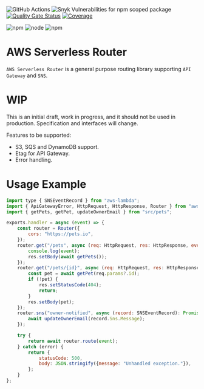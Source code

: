 ![GitHub Actions](https://github.com/tmorell/aws-serverless-router/actions/workflows/ci.yaml/badge.svg)
![Snyk Vulnerabilities for npm scoped package](https://img.shields.io/snyk/vulnerabilities/npm/aws-serverless-router)
[![Quality Gate Status](https://sonarcloud.io/api/project_badges/measure?project=tmorell_aws-serverless-router&metric=alert_status)](https://sonarcloud.io/dashboard?id=tmorell_aws-serverless-router)
[![Coverage](https://sonarcloud.io/api/project_badges/measure?project=tmorell_aws-serverless-router&metric=coverage)](https://sonarcloud.io/dashboard?id=tmorell_aws-serverless-router)

<div>

![npm](https://img.shields.io/npm/v/aws-serverless-router)
![node](https://img.shields.io/node/v/aws-serverless-router)
![npm](https://img.shields.io/npm/l/aws-serverless-router)

</div>

# AWS Serverless Router
`AWS Serverless Router` is a general purpose routing library supporting `API Gateway` and `SNS`.

# WIP
This is an initial draft, work in progress, and it should not be used in production. Specification and interfaces will change.

Features to be supported:
* S3, SQS and DynamoDB support.
* Etag for API Gateway.
* Error handling.

# Usage Example

```javascript
import type { SNSEventRecord } from "aws-lambda";
import { ApiGatewayError, HttpRequest, HttpResponse, Router } from "aws-serverless-router";
import { getPets, getPet, updateOwnerEmail } from "src/pets";

exports.handler = async (event) => {
    const router = Router({
        cors: "https://pets.io",
    });
    router.get("/pets", async (req: HttpRequest, res: HttpResponse, event: APIGatewayEvent) => {
        console.log(event);
        res.setBody(await getPets());
    });
    router.get("/pets/{id}", async (req: HttpRequest, res: HttpResponse) => {
        const pet = await getPet(req.params?.id);
        if (!pet) {
            res.setStatusCode(404);
            return;
        }
        res.setBody(pet);
    });
    router.sns("owner-notified", async (record: SNSEventRecord): Promise<void> => {
        await updateOwnerEmail(record.Sns.Message);
    });

    try {
        return await router.route(event);
    } catch (error) {
        return {
            statusCode: 500,
            body: JSON.stringify({message: "Unhandled exception."}),
        };
    }
};
```
